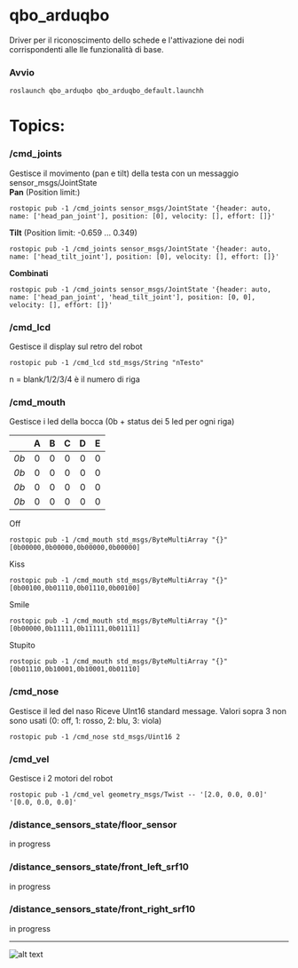 # qbo_arduqbo       
Driver per il riconoscimento dello schede e l'attivazione dei nodi corrispondenti alle lle funzionalità di base.
### Avvio ###
```
roslaunch qbo_arduqbo qbo_arduqbo_default.launchh
```
# Topics: #
### /cmd_joints
Gestisce il movimento (pan e tilt) della testa con un messaggio sensor_msgs/JointState  
**Pan** (Position limit:)

```
rostopic pub -1 /cmd_joints sensor_msgs/JointState '{header: auto, name: ['head_pan_joint'], position: [0], velocity: [], effort: []}'
```
**Tilt** (Position limit: -0.659 ... 0.349)
```
rostopic pub -1 /cmd_joints sensor_msgs/JointState '{header: auto, name: ['head_tilt_joint'], position: [0], velocity: [], effort: []}'
```
**Combinati**
```
rostopic pub -1 /cmd_joints sensor_msgs/JointState '{header: auto, name: ['head_pan_joint', 'head_tilt_joint'], position: [0, 0], velocity: [], effort: []}'
```
  
### /cmd_lcd
Gestisce il display sul retro del robot

```
rostopic pub -1 /cmd_lcd std_msgs/String "nTesto"
```
n = blank/1/2/3/4 è il numero di riga


### /cmd_mouth
Gestisce i led della bocca (0b + status dei 5 led per ogni riga)

|  | A | B | C | D | E |
| :---: | :---: | :---: | :---: | :---: | :---: |
| *0b* | 0 | 0 | 0 | 0 | 0 |
| *0b* | 0 | 0 | 0 | 0 | 0 |
| *0b* | 0 | 0 | 0 | 0 | 0 |
| *0b* | 0 | 0 | 0 | 0 | 0 |

Off  
```
rostopic pub -1 /cmd_mouth std_msgs/ByteMultiArray "{}" [0b00000,0b00000,0b00000,0b00000]
```
Kiss
```
rostopic pub -1 /cmd_mouth std_msgs/ByteMultiArray "{}" [0b00100,0b01110,0b01110,0b00100]
```
Smile
```
rostopic pub -1 /cmd_mouth std_msgs/ByteMultiArray "{}" [0b00000,0b11111,0b11111,0b01111]
```
Stupito
```
rostopic pub -1 /cmd_mouth std_msgs/ByteMultiArray "{}" [0b01110,0b10001,0b10001,0b01110]
```

### /cmd_nose
Gestisce il led del naso
Riceve UInt16 standard message. Valori sopra 3 non sono usati (0: off, 1: rosso, 2: blu, 3: viola)
```
rostopic pub -1 /cmd_nose std_msgs/Uint16 2
```

### /cmd_vel
Gestisce i 2 motori del robot
```
rostopic pub -1 /cmd_vel geometry_msgs/Twist -- '[2.0, 0.0, 0.0]' '[0.0, 0.0, 0.0]'
```

### /distance_sensors_state/floor_sensor ###
in progress
### /distance_sensors_state/front_left_srf10 ###
in progress
### /distance_sensors_state/front_right_srf10 ###
in progress
___
![alt text](https://gavazzionline.files.wordpress.com/2014/01/img_6916.jpg?w=200)
